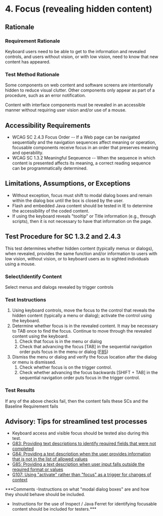 # 4. Focus (revealing hidden content)
## Rationale
### Requirement Rationale
Keyboard users need to be able to get to the information and revealed controls, and users without vision, or with low vision, need to know that new content has appeared. 

### Test Method Rationale
Some components on web content and software screens are intentionally hidden to reduce visual clutter. Other components only appear as part of a procedure, such as an error notification.

Content with interface components must be revealed in an accessible manner without requiring user vision and/or use of a mouse.

## Accessibility Requirements
* WCAG SC 2.4.3 Focus Order -- If a Web page can be navigated sequentially and the navigation sequences affect meaning or operation, focusable components receive focus in an order that preserves meaning and operability.
* WCAG SC 1.3.2 Meaningful Seqeuence -- When the sequence in which content is presented affects its meaning, a correct reading sequence can be programmatically determined.

## Limitations, Assumptions, or Exceptions
* Without exception, focus must shift to modal dialog boxes and remain within the dialog box until the box is closed by the user.
* Flash and embedded Java content should be tested in IE to determine the accessibility of the coded content.
* If using the keyboard reveals "tooltip" or Title information (e.g., through scripts), then it is not necessary to have that information on the page.

## Test Procedure for SC 1.3.2 and 2.4.3
This test determines whether hidden content (typically menus or dialogs), when revealed, provides the same function and/or information to users with low vision, without vision, or to keyboard users as to sighted individuals using a mouse.

### Select/Identify Content
Select menus and dialogs revealed by trigger controls

### Test Instructions 
1.	Using keyboard controls, move the focus to the control that reveals the hidden content (typically a menu or dialog); activate the control using the keyboard. 
1. Determine whether focus is in the revealed content. It may be necessary to TAB once to find the focus. Continue to move through the revealed content using the keyboard.
    1. Check that focus is in the menu or dialog
    1. Check that advancing the focus [TAB] in the sequential navigation order puts focus in the menu or dialog ([F85](https://www.w3.org/TR/WCAG20-TECHS/F85.html))
1. Dismiss the menu or dialog and verify the focus location after the dialog or menu is dismissed.
    1. Check whether focus is on the trigger control.
    1. Check whether advancing the focus backwards [SHIFT + TAB] in the sequential navigation order puts focus in the trigger control.

### Test Results
If any of the above checks fail, then the content fails these SCs and the Baseline Requirement fails

## Advisory: Tips for streamlined test processes
* Keyboard access and visible focus should be tested also during this test.
* [G83: Providing text descriptions to identify required fields that were not completed](http://www.w3.org/TR/WCAG20-TECHS/G83.html) 
* [G84: Providing a text description when the user provides information that is not in the list of allowed values](http://www.w3.org/TR/WCAG20-TECHS/G84.html)
* [G85: Providing a text description when user input falls outside the required format or values](http://www.w3.org/TR/WCAG20-TECHS/G85.html)
* [G107: Using "activate" rather than "focus" as a trigger for changes of context](http://www.w3.org/TR/WCAG20-TECHS/G107.htmlt)

***Comments -Instructions on what "modal dialog boxes" are and how they should behave should be included.
* Instructions for the use of Inspect / Java Ferret for identifying focusable content should be included for testers.***
